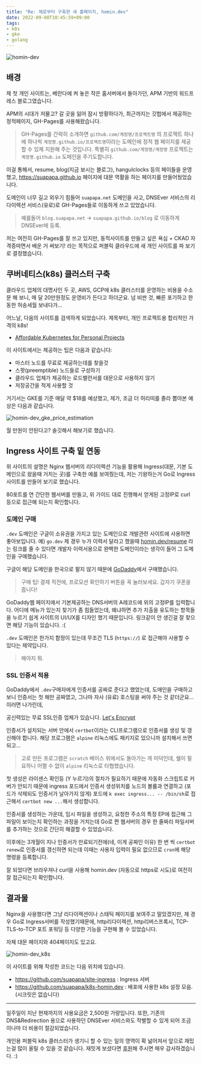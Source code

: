 ```yaml
---
title: "Re: 제로부터 구축한 새 홈페이지, homin.dev"
date: 2022-09-08T10:45:59+09:00
tags:
- k8s
- gke
- golang
---
```


![homin-dev](/img/homin-dev.png)

## 배경

제 첫 개인 사이트는, 베란다에 켜 놓은 작은 홈서버에서 돌아가던, APM 기반의 워드프레스 블로그였습니다.

APM의 시대가 저물고? 갈 곳을 잃어 잠시 방황하다가,
최근까지는 깃헙에서 제공하는 정적페이지, GH-Pages를 사용해왔습니다.

> GH-Pages를 간략히 소개하면 `github.com/계정명/프로젝트명` 의 프로젝트 하나에 하나씩
> `계정명.github.io/프로젝트명`이라는 도메인에 정적 웹 페이지를 제공할 수 있제 지원해 주는 것입니다.
> 특별히 `github.com/계정명/계정명` 프로젝트는 `계정명.github.io` 도메인을 주기도합니다.

이걸 통해서, resume, blog(지금 보시는 블로그), hangulclocks 등의 페이들을 운영했고,
https://suapapa.github.io 페이지에 대문 역활을 하는 페이지를 만들어뒀었습니다.

도메인이 너무 길고 외우기 힘들어 `suapapa.net` 도메인을 사고,
DNSEver 서비스의 리다이렉션 서비스(유로)로 GH-Pages들로 이동하게 쓰고 있었습니다.

> 예를들어 `blog.suapapa.net` -> `suapapa.github.io/blog` 로 이동하게 DNSEver에 등록.

저는 여전히 GH-Pages를 잘 쓰고 있지만,
동적사이트를 만들고 싶은 욕심 + CKAD 자격증따면서 배운 거 써보기!
라는 목적으로 퍼블릭 클라우드에 새 개인 사이트를 파 보기로 결정했습니다.

## 쿠버네티스(k8s) 클러스터 구축

클라우드 업체의 대명사인 두 곳, AWS, GCP에 k8s 클러스터를 운영하는 비용을 수소문 해 보니,
매 달 20만원정도 운영비가 든다고 하더군요. 넘 비싼 것, 빠른 포기하고 한동한 허송세월 보내다가...

어느날, 다음의 사이트를 검색하게 되었습니다. 제목부터, 개인 프로젝트용 합리적인 가격의 k8s!

- [Affordable Kubernetes for Personal Projects](https://redmaple.tech/blogs/affordable-kubernetes-for-personal-projects)

이 사이트에서는 제공하는 팁은 다음과 같습니다:

- 마스터 노드를 무료로 제공하는데를 찾을것
- 스팟(preemptible) 노드들로 구성하기
- 클라우드 업체가 제공하는 로드밸런서를 대문으로 사용하지 않기
- 저장공간을 적게 사용할 것

거기서는 GKE를 기준 매달 약 $18를 예상했고, 제가, 조금 더 허리띠를 졸라 뽑아본 예상은 다음과 같습니다.

![homin-dev_gke_price_estimation](/img/homin_dev_gke_price_estimation.png)

월 만원이 안된다고? 솔깃해서 해보기로 했습니다.

## Ingress 사이트 구축 밑 연동

위 사이트의 설명은 Nginx 웹서버의 리다이렉션 기능을 활용해 Ingress(대문, 기본 도메인으로 왔을때 거치는 곳)를
구축한 예를 보여줬는데, 저는 기왕하는거 Go로 Ingress 사이트를 만들어 보기로 했습니다.

80포트를 연 간단한 웹서버를 만들고, 위 가이드 대로 진행해서 얻게된 고정IP로 curl 등으로 접근해 되는지 확인합니다.

### 도메인 구매

`.dev` 도메인은 구글이 소유권을 가지고 있는 도메인으로 개발관련 사이트에 사용하면 좋아보입니다. 예) `go.dev`
제 경우 누가 이력서 달라고 했을때 [homin.dev/resume](https://homin.dev/resume) 라는 링크를 줄 수 있다면
개발자 이력서용으로 완벽한 도메인이라는 생각이 들어 그 도메인을 구매했습니다.

구글이 해당 도메인을 한국으로 팔지 않기 때문에 [GoDaddy](https://kr.godaddy.com/)에서 구매했습니다.

> 구매 팁! 결제 직전에, 프로모션 확인하기 버튼을 꼭 눌러보세요. 갑자기 쿠폰을 줍니다!

GoDaddy웹 페이지에서 기본제공하는 DNS서버의 A레코드에 위의 고정IP를 입력합니다.
어디에 메뉴가 있는지 찾기가 좀 힘들었는데, 왜냐하면 추가 지출을 유도하는 항목들을 누르기 쉽게 사이트의 UI/UX를 
디자인 했기 때문입니다. 링크같이 안 생긴걸 잘 찾으면 해당 기능이 있습니다. :(

`.dev` 도메인은 한가지 함정이 있는데 무조건 TLS (`https://`) 로 접근해야 사용할 수 있다는 제약입니다.

> 해야지 뭐.

### SSL 인증서 적용

GoDaddy에서 `.dev`구매자에게 인증서를 공짜로 준다고 했었는데,
도매인을 구매하고 보니 인증서는 첫 해만 공짜였고,
그나마 자사 (유료) 호스팅을 써야 주는 것 같더군요... 이러면 나가린데,

공신력있는 무료 SSL인증 업체가 있습니다. [Let's Encrypt](https://letsencrypt.org/ko/)

인증서가 설치되는 서버 안에서 `certbot`이라는 CLI프로그램으로 인증서를 생성 및 갱신해야 합니다.
해당 프로그램은 `alpine` 리눅스에도 패키지로 있으니까 설치해서 쓰면 되고...

> 고로 만든 프로그램은 `scratch` 베이스 위에서도 돌아가는 게 미덕인데,
> 쉘이 필요하니 어쩔 수 없이 `alpine` 리눅스로 타협했습니다.

첫 생성은 라이센스 확인등 (Y 누르기)의 절차가 필요하기 때문에 자동화 스크립트로 커버가 안되기 때문에
ingress 포드에서 인증서 생성위치를 노드의 볼륨과 연결하고 (포드가 삭제되도 인증서가 날아가지 않게)
포드에 `k exec ingress... -- /bin/sh`로 접근해서 `certbot new ...`해서 생성합니다.

인증서를 생성하는 가운데, 임시 파일을 생성하고, 요청한 주소의 특정 EP에 접근해 그 파일이 보이는지
확인하는 과정을 거치는데 Go로 짠 웹서버의 경우 한 줄짜리 파일서버를 추가하는 것으로 간단히 해결할 수 있었습니다.

이후에는 3개월이 지나 인증서가 만료되기전에(네, 이게 공짜인 이유) 한 번 씩 `certbot renew`로 인증서를
갱신하면 되는데 이때는 사용자 입력이 필요 없으므로 `cron`에 해당 명령을 등록합니다.

잘 되었다면 브라우져나 curl을 사용해 homin.dev (자동으로 https로 시도)로 여전히 잘 접근되는지 확인합니다.

## 결과물

Nginx을 사용했다면 그냥 리다이렉션이나 스태틱 페이지를 보여주고 말았겠지만, 제 경우 Go로 Ingress서버를 작성했기때문에,
http리다이렉션, http리버스프록시, TCP-TLS-to-TCP 포트 포워딩 등 다양한 기능을 구현해 볼 수 있었습니다.

자체 대문 페이지와 404페이지도 있고요.

![homin-dev_k8s](/img/homin-dev_k8s.jpg)

이 사이트를 위해 작성한 코드는 다음 위치에 있습니다.

- https://github.com/suapapa/site-ingress : Ingress 서버
- https://github.com/suapapa/k8s-homin.dev : 배포에 사용한 k8s 설정 모음. (시크릿은 없습니다)

---

일주일이 지난 현재까지의 사용요금은 2,500원 가량입니다.
또한, 기존의 DNS&Redirection 용으로 사용하던 DNSEver 서비스와도 작별할 수 있게 되어 조금이나마 더 비용이 절감되었습니다.

개인용 퍼블릭 k8s 클러스터가 생기니 할 수 있는 일의 영역이 확 넒어져서 앞으로 재밌는걸 많이 올릴 수 있을 것 같습니다.
재밋게 보셨다면 [후원](https://homin.dev/support)해 주시면 매우 감사하겠습니다. :)
